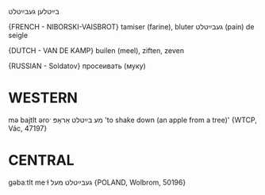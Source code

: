 בײַטלען
געבײַטלט

{FRENCH - NIBORSKI-VAISBROT}
tamiser (farine), bluter
געבײַטלט 	(pain) de seigle

{DUTCH - VAN DE KAMP}
builen (meel), ziften, zeven

{RUSSIAN - Soldatov}
просеивать (муку)

WESTERN
========

mə bajtlt əroˑ מע בײַטלט אַראָפּ 'to shake down (an apple from a tree)' {WTCP, Vác, 47197}

CENTRAL
========

gəbaːtlt meˑɫ געבײַטלט מעל {POLAND, Wolbrom, 50196}

